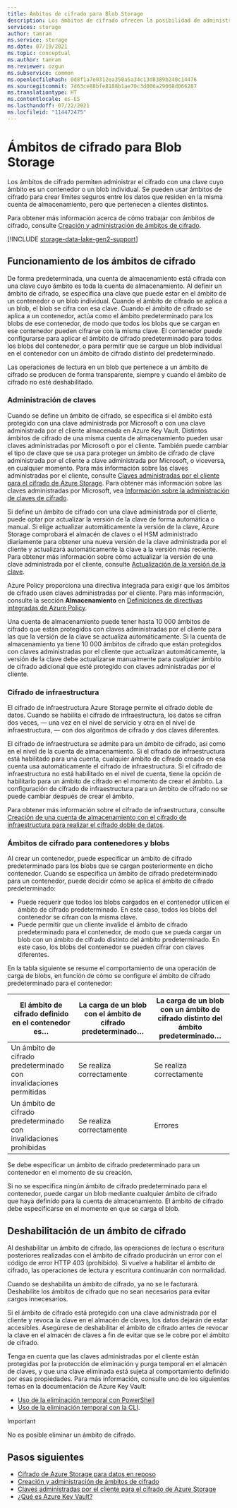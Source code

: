 ```yaml
---
title: Ámbitos de cifrado para Blob Storage
description: Los ámbitos de cifrado ofrecen la posibilidad de administrar el cifrado en el nivel del contenedor o de un blob individual. Se pueden usar ámbitos de cifrado para crear límites seguros entre los datos que residen en la misma cuenta de almacenamiento, pero que pertenecen a clientes distintos.
services: storage
author: tamram
ms.service: storage
ms.date: 07/19/2021
ms.topic: conceptual
ms.author: tamram
ms.reviewer: ozgun
ms.subservice: common
ms.openlocfilehash: 0d8f1a7e0312ea350a5a34c13d8389b240c14476
ms.sourcegitcommit: 7d63ce88bfe8188b1ae70c3d006a29068d066287
ms.translationtype: HT
ms.contentlocale: es-ES
ms.lasthandoff: 07/22/2021
ms.locfileid: "114472475"
---
```

# <a name="encryption-scopes-for-blob-storage"></a>Ámbitos de cifrado para Blob Storage

Los ámbitos de cifrado permiten administrar el cifrado con una clave cuyo ámbito es un contenedor o un blob individual. Se pueden usar ámbitos de cifrado para crear límites seguros entre los datos que residen en la misma cuenta de almacenamiento, pero que pertenecen a clientes distintos.

Para obtener más información acerca de cómo trabajar con ámbitos de cifrado, consulte [Creación y administración de ámbitos de cifrado](encryption-scope-manage.md).

[!INCLUDE [storage-data-lake-gen2-support](../../../includes/storage-data-lake-gen2-support.md)]

## <a name="how-encryption-scopes-work"></a>Funcionamiento de los ámbitos de cifrado

De forma predeterminada, una cuenta de almacenamiento está cifrada con una clave cuyo ámbito es toda la cuenta de almacenamiento. Al definir un ámbito de cifrado, se especifica una clave que puede estar en el ámbito de un contenedor o un blob individual. Cuando el ámbito de cifrado se aplica a un blob, el blob se cifra con esa clave. Cuando el ámbito de cifrado se aplica a un contenedor, actúa como el ámbito predeterminado para los blobs de ese contenedor, de modo que todos los blobs que se cargan en ese contenedor pueden cifrarse con la misma clave. El contenedor puede configurarse para aplicar el ámbito de cifrado predeterminado para todos los blobs del contenedor, o para permitir que se cargue un blob individual en el contenedor con un ámbito de cifrado distinto del predeterminado.

Las operaciones de lectura en un blob que pertenece a un ámbito de cifrado se producen de forma transparente, siempre y cuando el ámbito de cifrado no esté deshabilitado.

### <a name="key-management"></a>Administración de claves

Cuando se define un ámbito de cifrado, se especifica si el ámbito está protegido con una clave administrada por Microsoft o con una clave administrada por el cliente almacenada en Azure Key Vault. Distintos ámbitos de cifrado de una misma cuenta de almacenamiento pueden usar claves administradas por Microsoft o por el cliente. También puede cambiar el tipo de clave que se usa para proteger un ámbito de cifrado de clave administrada por el cliente a clave administrada por Microsoft, o viceversa, en cualquier momento. Para más información sobre las claves administradas por el cliente, consulte [Claves administradas por el cliente para el cifrado de Azure Storage](../common/customer-managed-keys-overview.md). Para obtener más información sobre las claves administradas por Microsoft, vea [Información sobre la administración de claves de cifrado](../common/storage-service-encryption.md#about-encryption-key-management).

Si define un ámbito de cifrado con una clave administrada por el cliente, puede optar por actualizar la versión de la clave de forma automática o manual. Si elige actualizar automáticamente la versión de la clave, Azure Storage comprobará el almacén de claves o el HSM administrado diariamente para obtener una nueva versión de la clave administrada por el cliente y actualizará automáticamente la clave a la versión más reciente. Para obtener más información sobre cómo actualizar la versión de una clave administrada por el cliente, consulte [Actualización de la versión de la clave](../common/customer-managed-keys-overview.md#update-the-key-version).

Azure Policy proporciona una directiva integrada para exigir que los ámbitos de cifrado usen claves administradas por el cliente. Para más información, consulte la sección **Almacenamiento** en [Definiciones de directivas integradas de Azure Policy](../../governance/policy/samples/built-in-policies.md#storage).

Una cuenta de almacenamiento puede tener hasta 10 000 ámbitos de cifrado que están protegidos con claves administradas por el cliente para las que la versión de la clave se actualiza automáticamente. Si la cuenta de almacenamiento ya tiene 10 000 ámbitos de cifrado que están protegidos con claves administradas por el cliente que actualizan automáticamente, la versión de la clave debe actualizarse manualmente para cualquier ámbito de cifrado adicional que esté protegido con claves administradas por el cliente.  

### <a name="infrastructure-encryption"></a>Cifrado de infraestructura

El cifrado de infraestructura Azure Storage permite el cifrado doble de datos. Cuando se habilita el cifrado de infraestructura, los datos se cifran dos veces, &mdash; una vez en el nivel de servicio y otra en el nivel de infraestructura, &mdash; con dos algoritmos de cifrado y dos claves diferentes.

El cifrado de infraestructura se admite para un ámbito de cifrado, así como en el nivel de la cuenta de almacenamiento. Si el cifrado de infraestructura está habilitado para una cuenta, cualquier ámbito de cifrado creado en esa cuenta usa automáticamente el cifrado de infraestructura. Si el cifrado de infraestructura no está habilitado en el nivel de cuenta, tiene la opción de habilitarlo para un ámbito de cifrado en el momento de crear el ámbito. La configuración de cifrado de infraestructura para un ámbito de cifrado no se puede cambiar después de crear el ámbito.

Para obtener más información sobre el cifrado de infraestructura, consulte [Creación de una cuenta de almacenamiento con el cifrado de infraestructura para realizar el cifrado doble de datos](../common/infrastructure-encryption-enable.md).

### <a name="encryption-scopes-for-containers-and-blobs"></a>Ámbitos de cifrado para contenedores y blobs

Al crear un contenedor, puede especificar un ámbito de cifrado predeterminado para los blobs que se cargan posteriormente en dicho contenedor. Cuando se especifica un ámbito de cifrado predeterminado para un contenedor, puede decidir cómo se aplica el ámbito de cifrado predeterminado:

- Puede requerir que todos los blobs cargados en el contenedor utilicen el ámbito de cifrado predeterminado. En este caso, todos los blobs del contenedor se cifran con la misma clave.
- Puede permitir que un cliente invalide el ámbito de cifrado predeterminado para el contenedor, de modo que se pueda cargar un blob con un ámbito de cifrado distinto del ámbito predeterminado. En este caso, los blobs del contenedor se pueden cifrar con claves diferentes.

En la tabla siguiente se resume el comportamiento de una operación de carga de blobs, en función de cómo se configure el ámbito de cifrado predeterminado para el contenedor:

| El ámbito de cifrado definido en el contenedor es… | La carga de un blob con el ámbito de cifrado predeterminado… | La carga de un blob con un ámbito de cifrado distinto del ámbito predeterminado… |
|--|--|--|
| Un ámbito de cifrado predeterminado con invalidaciones permitidas | Se realiza correctamente | Se realiza correctamente |
| Un ámbito de cifrado predeterminado con invalidaciones prohibidas | Se realiza correctamente | Errores |

Se debe especificar un ámbito de cifrado predeterminado para un contenedor en el momento de su creación.

Si no se especifica ningún ámbito de cifrado predeterminado para el contenedor, puede cargar un blob mediante cualquier ámbito de cifrado que haya definido para la cuenta de almacenamiento. El ámbito de cifrado debe especificarse en el momento en que se carga el blob.

## <a name="disabling-an-encryption-scope"></a>Deshabilitación de un ámbito de cifrado

Al deshabilitar un ámbito de cifrado, las operaciones de lectura o escritura posteriores realizadas con el ámbito de cifrado producirán un error con el código de error HTTP 403 (prohibido). Si vuelve a habilitar el ámbito de cifrado, las operaciones de lectura y escritura continuarán con normalidad.

Cuando se deshabilita un ámbito de cifrado, ya no se le facturará. Deshabilite los ámbitos de cifrado que no sean necesarios para evitar cargos innecesarios.

Si el ámbito de cifrado está protegido con una clave administrada por el cliente y revoca la clave en el almacén de claves, los datos dejarán de estar accesibles. Asegúrese de deshabilitar el ámbito de cifrado antes de revocar la clave en el almacén de claves a fin de evitar que se le cobre por el ámbito de cifrado.

Tenga en cuenta que las claves administradas por el cliente están protegidas por la protección de eliminación y purga temporal en el almacén de claves, y que una clave eliminada está sujeta al comportamiento definido por esas propiedades. Para más información, consulte uno de los siguientes temas en la documentación de Azure Key Vault:

- [Uso de la eliminación temporal con PowerShell](../../key-vault/general/key-vault-recovery.md)
- [Uso de la eliminación temporal con la CLI](../../key-vault/general/key-vault-recovery.md).

> [!IMPORTANT]
> No es posible eliminar un ámbito de cifrado.



## <a name="next-steps"></a>Pasos siguientes

- [Cifrado de Azure Storage para datos en reposo](../common/storage-service-encryption.md)
- [Creación y administración de ámbitos de cifrado](encryption-scope-manage.md)
- [Claves administradas por el cliente para el cifrado de Azure Storage](../common/customer-managed-keys-overview.md)
- [¿Qué es Azure Key Vault?](../../key-vault/general/overview.md)
